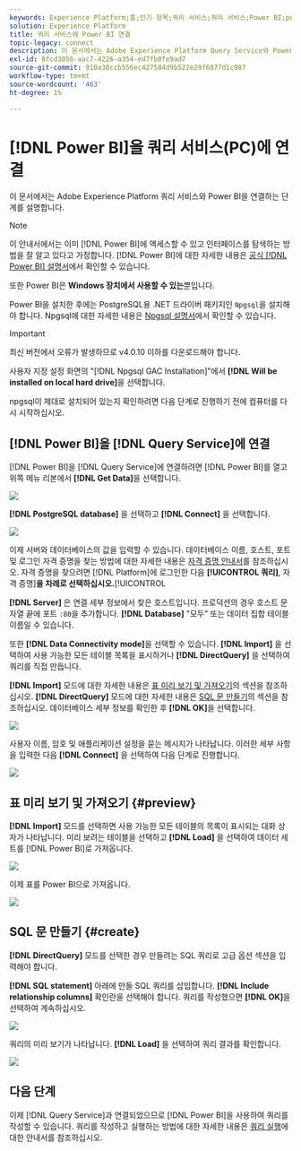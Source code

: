 ```yaml
---
keywords: Experience Platform;홈;인기 항목;쿼리 서비스;쿼리 서비스;Power BI;power bi;쿼리 서비스에 연결
solution: Experience Platform
title: 쿼리 서비스에 Power BI 연결
topic-legacy: connect
description: 이 문서에서는 Adobe Experience Platform Query Service와 Power BI을 연결하는 단계를 안내합니다.
exl-id: 8fcd3056-aac7-4226-a354-ed7fb8fe9ad7
source-git-commit: 910a38ccb556ec427584d9b522e29f6877d1c987
workflow-type: tm+mt
source-wordcount: '463'
ht-degree: 1%

---
```


# [!DNL Power BI]을 쿼리 서비스(PC)에 연결

이 문서에서는 Adobe Experience Platform 쿼리 서비스와 Power BI을 연결하는 단계를 설명합니다.

>[!NOTE]
>
> 이 안내서에서는 이미 [!DNL Power BI]에 액세스할 수 있고 인터페이스를 탐색하는 방법을 잘 알고 있다고 가정합니다. [!DNL Power BI]에 대한 자세한 내용은 [공식 [!DNL Power BI] 설명서](https://docs.microsoft.com/ko-ko/power-bi/)에서 확인할 수 있습니다.
>
> 또한 Power BI은 **Windows 장치에서 사용할 수 있는**&#x200B;뿐입니다.

Power BI을 설치한 후에는 PostgreSQL용 .NET 드라이버 패키지인 `Npgsql`을 설치해야 합니다. Npgsql에 대한 자세한 내용은 [Npgsql 설명서](https://www.npgsql.org/doc/index.html)에서 확인할 수 있습니다.

>[!IMPORTANT]
>
>최신 버전에서 오류가 발생하므로 v4.0.10 이하를 다운로드해야 합니다.

사용자 지정 설정 화면의 &quot;[!DNL Npgsql GAC Installation]&quot;에서 **[!DNL Will be installed on local hard drive]**&#x200B;을 선택합니다.

npgsql이 제대로 설치되어 있는지 확인하려면 다음 단계로 진행하기 전에 컴퓨터를 다시 시작하십시오.

## [!DNL Power BI]을 [!DNL Query Service]에 연결

[!DNL Power BI]을 [!DNL Query Service]에 연결하려면 [!DNL Power BI]를 열고 위쪽 메뉴 리본에서 **[!DNL Get Data]**&#x200B;을 선택합니다.

![](../images/clients/power-bi/open-power-bi.png)

**[!DNL PostgreSQL database]** 을 선택하고 **[!DNL Connect]** 을 선택합니다.

![](../images/clients/power-bi/get-data.png)

이제 서버와 데이터베이스의 값을 입력할 수 있습니다. 데이터베이스 이름, 호스트, 포트 및 로그인 자격 증명을 찾는 방법에 대한 자세한 내용은 [자격 증명 안내서](../ui/credentials.md)를 참조하십시오. 자격 증명을 찾으려면 [!DNL Platform]에 로그인한 다음 **[!UICONTROL 쿼리]**, 자격 증명&#x200B;]**을 차례로 선택하십시오.**[!UICONTROL 

**[!DNL Server]** 은 연결 세부 정보에서 찾은 호스트입니다. 프로덕션의 경우 호스트 문자열 끝에 포트 `:80`을 추가합니다. **[!DNL Database]** &quot;모두&quot; 또는 데이터 집합 테이블 이름일 수 있습니다.

또한 **[!DNL Data Connectivity mode]**&#x200B;을 선택할 수 있습니다. **[!DNL Import]** 을 선택하여 사용 가능한 모든 테이블 목록을 표시하거나 **[!DNL DirectQuery]** 을 선택하여 쿼리를 직접 만듭니다.

**[!DNL Import]** 모드에 대한 자세한 내용은 [표 미리 보기 및 가져오기](#preview)의 섹션을 참조하십시오. **[!DNL DirectQuery]** 모드에 대한 자세한 내용은 [SQL 문 만들기](#create)의 섹션을 참조하십시오. 데이터베이스 세부 정보를 확인한 후 **[!DNL OK]**&#x200B;을 선택합니다.

![](../images/clients/power-bi/connectivity-mode.png)

사용자 이름, 암호 및 애플리케이션 설정을 묻는 메시지가 나타납니다. 이러한 세부 사항을 입력한 다음 **[!DNL Connect]** 을 선택하여 다음 단계로 진행합니다.

![](../images/clients/power-bi/import-mode.png)

## 표 미리 보기 및 가져오기 {#preview}

**[!DNL Import]** 모드를 선택하면 사용 가능한 모든 테이블의 목록이 표시되는 대화 상자가 나타납니다. 미리 보려는 테이블을 선택하고 **[!DNL Load]** 을 선택하여 데이터 세트를 [!DNL Power BI]로 가져옵니다.

![](../images/clients/power-bi/preview-table.png)

이제 표를 Power BI으로 가져옵니다.

![](../images/clients/power-bi/import-table.png)

## SQL 문 만들기 {#create}

**[!DNL DirectQuery]** 모드를 선택한 경우 만들려는 SQL 쿼리로 고급 옵션 섹션을 입력해야 합니다.

**[!DNL SQL statement]** 아래에 만들 SQL 쿼리를 삽입합니다. **[!DNL Include relationship columns]** 확인란을 선택해야 합니다. 쿼리를 작성했으면 **[!DNL OK]**&#x200B;을 선택하여 계속하십시오.

![](../images/clients/power-bi/direct-query-mode.png)

쿼리의 미리 보기가 나타납니다. **[!DNL Load]** 을 선택하여 쿼리 결과를 확인합니다.

![](../images/clients/power-bi/preview-direct-query.png)

## 다음 단계

이제 [!DNL Query Service]과 연결되었으므로 [!DNL Power BI]을 사용하여 쿼리를 작성할 수 있습니다. 쿼리를 작성하고 실행하는 방법에 대한 자세한 내용은 [쿼리 실행](../best-practices/writing-queries.md)에 대한 안내서를 참조하십시오.

